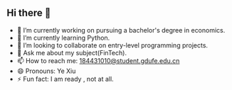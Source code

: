## Hi there 👋

- 🔭 I’m currently working on pursuing a bachelor's degree in economics.
- 🌱 I’m currently learning Python.
- 👯 I’m looking to collaborate on entry-level programming projects.
- 💬 Ask me about my subject(FinTech).
- 📫 How to reach me: 184431010@student.gdufe.edu.cn
- 😄 Pronouns: Ye Xiu
- ⚡ Fun fact: I am ready , not at all.
